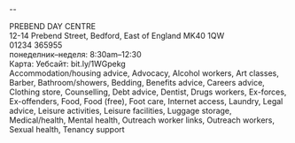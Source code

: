 
--

PREBEND DAY CENTRE  
12-14 Prebend Street, Bedford, East of England MK40 1QW  
01234 365955  
понеделник–неделя: 8:30am–12:30  
Карта: Уебсайт: bit.ly/1WGpekg  
Accommodation/housing advice, Advocacy, Alcohol workers, Art classes, Barber, Bathroom/showers, Bedding, Benefits advice, Careers advice, Clothing store, Counselling, Debt advice, Dentist, Drugs workers, Ex-forces, Ex-offenders, Food, Food (free), Foot care, Internet access, Laundry, Legal advice, Leisure activities, Leisure facilities, Luggage storage, Medical/health, Mental health, Outreach worker links, Outreach workers, Sexual health, Tenancy support  
  
